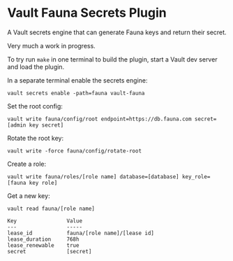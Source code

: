 # Vault Fauna Secrets Plugin

A Vault secrets engine that can generate Fauna keys and return their secret.

Very much a work in progress.

To try run `make` in one terminal to build the plugin, start a Vault dev server
and load the plugin.

In a separate terminal enable the secrets engine:
```
vault secrets enable -path=fauna vault-fauna
```

Set the root config:
```
vault write fauna/config/root endpoint=https://db.fauna.com secret=[admin key secret]
```

Rotate the root key:
```
vault write -force fauna/config/rotate-root
```

Create a role:
```
vault write fauna/roles/[role name] database=[database] key_role=[fauna key role]
```

Get a new key:
```
vault read fauna/[role name]

Key                Value
---                -----
lease_id           fauna/[role name]/[lease id]
lease_duration     768h
lease_renewable    true
secret             [secret]
```
